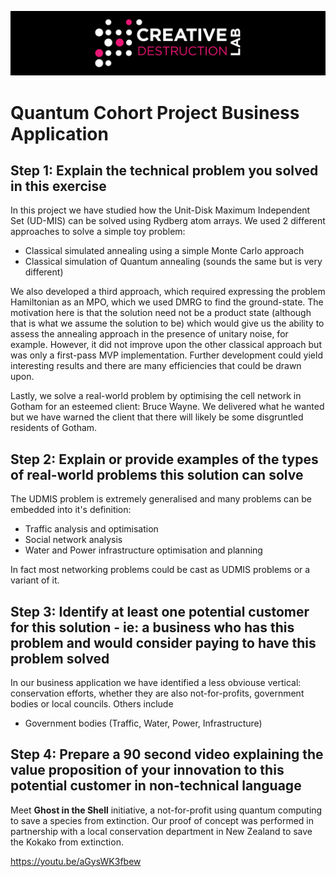 ![CDL 2020 Cohort Project](../../figures/CDL_logo.jpg)
# Quantum Cohort Project Business Application

## Step 1: Explain the technical problem you solved in this exercise

In this project we have studied how the Unit-Disk Maximum Independent Set (UD-MIS) can be solved using Rydberg atom arrays. 
We used 2 different approaches to solve a simple toy problem:
- Classical simulated annealing using a simple Monte Carlo approach
- Classical simulation of Quantum annealing (sounds the same but is very different)

We also developed a third approach, which required expressing the problem Hamiltonian as an MPO, which we used DMRG to 
find the ground-state. The motivation here is that the solution need not be a product state (although that is what we
assume the solution to be) which would give us the ability to assess the annealing approach in the 
presence of unitary noise, for example. However, it did not improve upon the other classical approach
but was only a first-pass MVP implementation. Further development could yield interesting results and
there are many efficiencies that could be drawn upon.

Lastly, we solve a real-world problem by optimising the cell network in Gotham for an esteemed client: Bruce
Wayne. We delivered what he wanted but we have warned the client that there will likely be some disgruntled residents of Gotham.

## Step 2: Explain or provide examples of the types of real-world problems this solution can solve

The UDMIS problem is extremely generalised and many problems can be embedded into it's definition:

- Traffic analysis and optimisation
- Social network analysis 
- Water and Power infrastructure optimisation and planning

In fact most networking problems could be cast as UDMIS problems or a variant of it.

## Step 3: Identify at least one potential customer for this solution - ie: a business who has this problem and would consider paying to have this problem solved

In our business application we have identified a less obviouse vertical: conservation efforts, whether they are also not-for-profits,
government bodies or local councils. Others include

- Government bodies (Traffic, Water, Power, Infrastructure)

## Step 4: Prepare a 90 second video explaining the value proposition of your innovation to this potential customer in non-technical language

Meet **Ghost in the Shell** initiative, a not-for-profit using quantum computing to save a species from extinction.
Our proof of concept was performed in partnership with a local conservation department in New Zealand to 
save the Kokako from extinction.

https://youtu.be/aGysWK3fbew